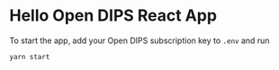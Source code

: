 # Hello Open DIPS React App

To start the app, add your Open DIPS subscription key to `.env` and run 

```
yarn start
```

